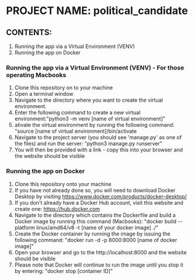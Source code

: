 # PROJECT NAME: political_candidate

## CONTENTS:
1. Running the app via a Virtual Environment (VENV)
1. Running the app on Docker

### Running the app via a Virtual Environment (VENV) - For those operating Macbooks
1. Clone this repository on to your machine
1. Open a terminal window
1. Navigate to the directory where you want to create the virtual environment.
1. Enter the following command to create a new virtual environment:"python3 -m venv [name of virtual environment]"
1. ativate the virtual environment by running the following command: "source [name of virtual environment]/bin/activate
1. Navigate to the project server (you should see 'manage.py' as one of the files) and run the server: "python3 manage.py runserver"
1. You will then be provided with a link - copy this into your browser and the website should be visible

### Running the app on Docker
1. Clone this repository onto your machine
1. If you have not already done so, you will need to download Docker Desktop by visiting https://www.docker.com/products/docker-desktop/
1. If you don't already have a Docker Hub account, visit this website and create one: https://hub.docker.com
1. Navigate to the directory which contains the Dockerfile and build a Docker image by running this command (Macbooks): "docker build --platform linux/amd64/v8 -t [name of your docker image] ./"
1. Create the Docker container by running the image by issuing the following command: "docker run -d -p 8000:8000 [name of docker image]"
1. Open your browser and go to the http://localhost:8000 and the website should be visible
1. Please note that Docker will continue to run the image until you stop it by entering: "docker stop [container ID]"

